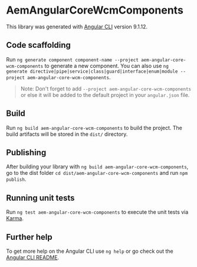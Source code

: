 # AemAngularCoreWcmComponents

This library was generated with [Angular CLI](https://github.com/angular/angular-cli) version 9.1.12.

## Code scaffolding

Run `ng generate component component-name --project aem-angular-core-wcm-components` to generate a new component. You can also use `ng generate directive|pipe|service|class|guard|interface|enum|module --project aem-angular-core-wcm-components`.
> Note: Don't forget to add `--project aem-angular-core-wcm-components` or else it will be added to the default project in your `angular.json` file. 

## Build

Run `ng build aem-angular-core-wcm-components` to build the project. The build artifacts will be stored in the `dist/` directory.

## Publishing

After building your library with `ng build aem-angular-core-wcm-components`, go to the dist folder `cd dist/aem-angular-core-wcm-components` and run `npm publish`.

## Running unit tests

Run `ng test aem-angular-core-wcm-components` to execute the unit tests via [Karma](https://karma-runner.github.io).

## Further help

To get more help on the Angular CLI use `ng help` or go check out the [Angular CLI README](https://github.com/angular/angular-cli/blob/master/README.md).
